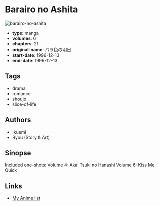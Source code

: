 # Barairo no Ashita

![barairo-no-ashita](https://cdn.myanimelist.net/images/manga/3/194338.jpg)

-   **type**: manga
-   **volumes**: 6
-   **chapters**: 21
-   **original-name**: バラ色の明日
-   **start-date**: 1996-12-13
-   **end-date**: 1996-12-13

## Tags

-   drama
-   romance
-   shoujo
-   slice-of-life

## Authors

-   Ikuemi
-   Ryou (Story & Art)

## Sinopse

Included one-shots:
Volume 4: Akai Tsuki no Hanashi
Volume 6: Kiss Me Quick

## Links

-   [My Anime list](https://myanimelist.net/manga/24142/Barairo_no_Ashita)
